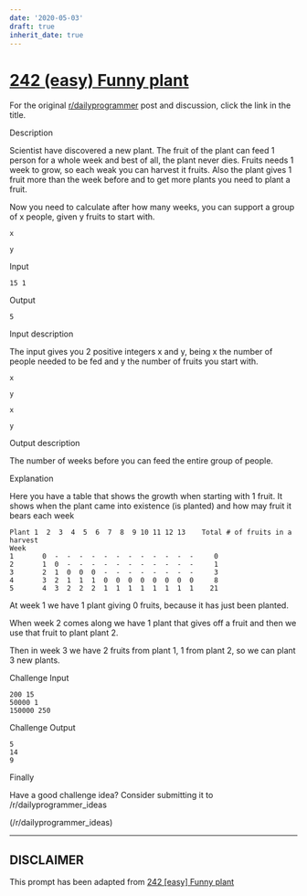 ```yaml
---
date: '2020-05-03'
draft: true
inherit_date: true
---
```


# [242 (easy) Funny plant](https://www.reddit.com/r/dailyprogrammer/comments/3twuwf/20151123_challenge_242_easy_funny_plant/)

For the original [r/dailyprogrammer](https://www.reddit.com/r/dailyprogrammer/) post and discussion, click the link in the title.

Description

Scientist have discovered a new plant. The fruit of the plant can feed 1 person for a whole week and best of all, the plant never dies.
Fruits needs 1 week to grow, so each weak you can harvest it fruits.
Also the plant gives 1 fruit more than the week before and to get more plants you need to plant a fruit.

Now you need to calculate after how many weeks, you can support a group of x people, given y fruits to start with.


```
x
```

```
y
```
Input


```
15 1
```
Output


```
5
```
Input description

The input gives you 2 positive integers x and y, being x the number of people needed to be fed and y the number of fruits you start with.


```
x
```

```
y
```

```
x
```

```
y
```
Output description

The number of weeks before you can feed the entire group of people.

Explanation

Here you have a table that shows the growth when starting with 1 fruit.
It shows when the plant came into existence (is planted) and how may fruit it bears each week


```
Plant 1  2  3  4  5  6  7  8  9 10 11 12 13    Total # of fruits in a harvest
Week
1       0  -  -  -  -  -  -  -  -  -  -  -  -     0
2       1  0  -  -  -  -  -  -  -  -  -  -  -     1
3       2  1  0  0  0  -  -  -  -  -  -  -  -     3
4       3  2  1  1  1  0  0  0  0  0  0  0  0     8
5       4  3  2  2  2  1  1  1  1  1  1  1  1    21
```
At week 1 we have 1 plant giving 0 fruits, because it has just been planted.

When week 2 comes along we have 1 plant that gives off a fruit and then we use that fruit to plant plant 2.

Then in week 3 we have 2 fruits from plant 1, 1 from plant 2, so we can plant 3 new plants.

Challenge Input


```
200 15
50000 1
150000 250
```
Challenge Output


```
5
14
9
```
Finally

Have a good challenge idea?
Consider submitting it to /r/dailyprogrammer_ideas

(/r/dailyprogrammer_ideas)

----
## **DISCLAIMER**
This prompt has been adapted from [242 [easy] Funny plant](https://www.reddit.com/r/dailyprogrammer/comments/3twuwf/20151123_challenge_242_easy_funny_plant/
)
